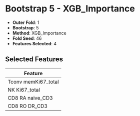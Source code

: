 # Bootstrap 5 - XGB_Importance

- **Outer Fold**: 1
- **Bootstrap**: 5
- **Method**: XGB_Importance
- **Fold Seed**: 46
- **Features Selected**: 4

## Selected Features

| Feature |
|---------|
| Tconv memKi67_total |
| NK Ki67_total |
| CD8 RA naive_CD3 |
| CD8 RO DR_CD3 |
